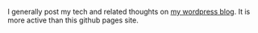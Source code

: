 I generally post my tech and related thoughts on [my wordpress blog][post]. It is more active than this github pages site.


[post]: https://abjtechblog.wordpress.com/